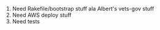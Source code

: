 1. Need Rakefile/bootstrap stuff ala Albert's vets-gov stuff
2. Need AWS deploy stuff
3. Need tests
